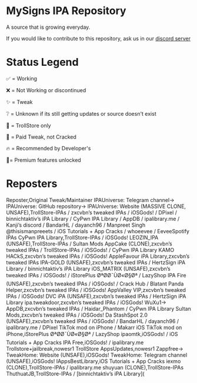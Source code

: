 # MySigns IPA Repository

A source that is growing everyday.

If you would like to contribute to this repository, ask us in our [discord server](https://discord.gg/hUK5m9MGFc)

# Status Legend
✅ = Working

❌ = Not Working or discontinued

✨ = Tweak

❔ = Unknown if its still getting updates or source doesn't exist

🔵 = TrollStore only

💸 = Paid Tweak, not Cracked

🔥 = Recommended by Developer's

🌟= Premium features unlocked

# Reposters

Reposter,Original Tweak/Maintainer
IPAUniverse: Telegram channel→ IPAUniverse: GitHub repository→ IPAUniverse: Website (MASSIVE CLONE, UNSAFE),TrollStore-IPAs / zxcvbn’s tweaked IPAs / iOSGods! / DPixel / binnichtaktiv’s iPA Library / CyPwn IPA Library / AppDB / ipalibrary.me / Kanji’s discord / BandarHL / dayanch96 / Manpreet Singh @thisismanpreeets / iOS Tutorials + App Cracks / whoeevee / EeveeSpotify IPAs
CyPwn IPA Library,TrollStore-IPAs / iOSGods!
LEOZIN_IPA (UNSAFE),TrollStore-IPAs / Sultan Mods
AppCake (CLONE),zxcvbn’s tweaked IPAs / TrollStore-IPAs / iOSGods! / CyPwn IPA Library
KAMO HACkS,zxcvbn’s tweaked IPAs / iOSGods!
AppleFavour iPA Library,zxcvbn’s tweaked IPAs
IPA-GOLD (UNSAFE),zxcvbn’s tweaked IPAs / HertzSign iPA Library / binnichtaktiv’s iPA Library
iOS_MATRIX (UNSAFE),zxcvbn’s tweaked IPAs / iOSGods! / iStorePlus ØªØ­Ø¯ÙØ«Ø§Øª / LazyShop
IPA Fire (UNSAFE),zxcvbn’s tweaked IPAs / iOSGods! / Crack Hub / Blatant
Panda Helper,zxcvbn’s tweaked IPAs / iOSGods!
AppValley VIP,zxcvbn’s tweaked IPAs / iOSGods!
DVC iPA (UNSAFE),zxcvbn’s tweaked IPAs / HertzSign iPA Library
ipa.tweakdoor,zxcvbn’s tweaked IPAs / iOSGods!
WuXu1→ AppDB,zxcvbn’s tweaked IPAs / Haidar_Phantom / CyPwn IPA Library
Sultan Mods,zxcvbn’s tweaked IPAs / iOSGods!
Da StashSpot 2.0 (UNSAFE),zxcvbn’s tweaked IPAs / iOSGods! / BandarHL / dayanch96 / ipalibrary.me / DPixel
TikTok mod on iPhone / Makarr iOS TikTok mod on iPhone,iStorePlus ØªØ­Ø¯ÙØ«Ø§Øª / LazyShop
ipaomtk,iOSGods! / iOS Tutorials + App Cracks
IPA Free,iOSGods! / ipalibrary.me
Trollstore+jailbreak,nowesr1
TrollStore AppsUpdates,nowesr1
Zappfree→ TweakHome: Website (UNSAFE),iOSGods!
TweakHome: Telegram channel (UNSAFE),iOSGods!
IAppsBestLibrary,iOS Tutorials + App Cracks
iexmo (CLONE),TrollStore-IPAs / ipalibrary.me
shuyuan (CLONE),TrollStore-IPAs
ThuthuatJB,TrollStore-IPAs / [binnichtaktiv’s iPA Library](
